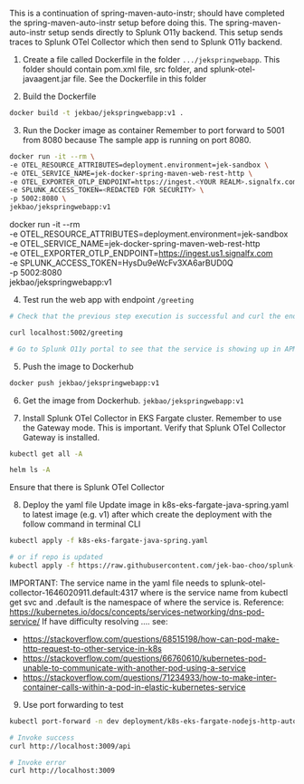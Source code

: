 This is a continuation of spring-maven-auto-instr; should have completed the spring-maven-auto-instr setup before doing this.
The spring-maven-auto-instr setup sends directly to Splunk O11y backend.
This setup sends traces to Splunk OTel Collector which then send to Splunk O11y backend.

1. Create a file called Dockerfile in the folder `.../jekspringwebapp`. 
This folder should contain pom.xml file, src folder, and splunk-otel-javaagent.jar file.
See the Dockerfile in this folder

2. Build the Dockerfile
```bash
docker build -t jekbao/jekspringwebapp:v1 .
```

3. Run the Docker image as container
Remember to port forward to 5001 from 8080 because 
The sample app is running on port 8080.
```bash
docker run -it --rm \
-e OTEL_RESOURCE_ATTRIBUTES=deployment.environment=jek-sandbox \
-e OTEL_SERVICE_NAME=jek-docker-spring-maven-web-rest-http \
-e OTEL_EXPORTER_OTLP_ENDPOINT=https://ingest.<YOUR REALM>.signalfx.com \
-e SPLUNK_ACCESS_TOKEN=<REDACTED FOR SECURITY> \
-p 5002:8080 \
jekbao/jekspringwebapp:v1
```

docker run -it --rm \
-e OTEL_RESOURCE_ATTRIBUTES=deployment.environment=jek-sandbox \
-e OTEL_SERVICE_NAME=jek-docker-spring-maven-web-rest-http \
-e OTEL_EXPORTER_OTLP_ENDPOINT=https://ingest.us1.signalfx.com \
-e SPLUNK_ACCESS_TOKEN=HysDu9eWcFv3XA6arBUD0Q \
-p 5002:8080 \
jekbao/jekspringwebapp:v1

4. Test run the web app with endpoint `/greeting`
```bash
# Check that the previous step execution is successful and curl the endpoint.

curl localhost:5002/greeting

# Go to Splunk O11y portal to see that the service is showing up in APM.
```
 
5. Push the image to Dockerhub
```bash
docker push jekbao/jekspringwebapp:v1
```

6. Get the image from Dockerhub.
`jekbao/jekspringwebapp:v1`

7. Install Splunk OTel Collector in EKS Fargate cluster.
Remember to use the Gateway mode. This is important.
Verify that Splunk OTel Collector Gateway is installed. 
```bash
kubectl get all -A
```

```bash
helm ls -A
```
Ensure that there is  Splunk OTel Collector

8. Deploy the yaml file
Update image in k8s-eks-fargate-java-spring.yaml to latest image (e.g. v1) after which create the deployment with the follow command in terminal CLI
```bash
kubectl apply -f k8s-eks-fargate-java-spring.yaml

# or if repo is updated
kubectl apply -f https://raw.githubusercontent.com/jek-bao-choo/splunk-otel-example/main/apm-js/k8s-eks-fargate-http-auto-instr/k8s-eks-fargate-nodejs.yaml
```
IMPORTANT: The service name in the yaml file needs to splunk-otel-collector-1646020911.default:4317 where is the service name from kubectl get svc and .default is the namespace of where the service is.
Reference: https://kubernetes.io/docs/concepts/services-networking/dns-pod-service/
If have difficulty resolving <svc>.<namespace>... see: 
- https://stackoverflow.com/questions/68515198/how-can-pod-make-http-request-to-other-service-in-k8s
- https://stackoverflow.com/questions/66760610/kubernetes-pod-unable-to-communicate-with-another-pod-using-a-service
- https://stackoverflow.com/questions/71234933/how-to-make-inter-container-calls-within-a-pod-in-elastic-kubernetes-service 

9. Use port forwarding to test
```bash
kubectl port-forward -n dev deployment/k8s-eks-fargate-nodejs-http-auto-instr 3009:<containerPort>

# Invoke success
curl http://localhost:3009/api

# Invoke error
curl http://localhost:3009
```

